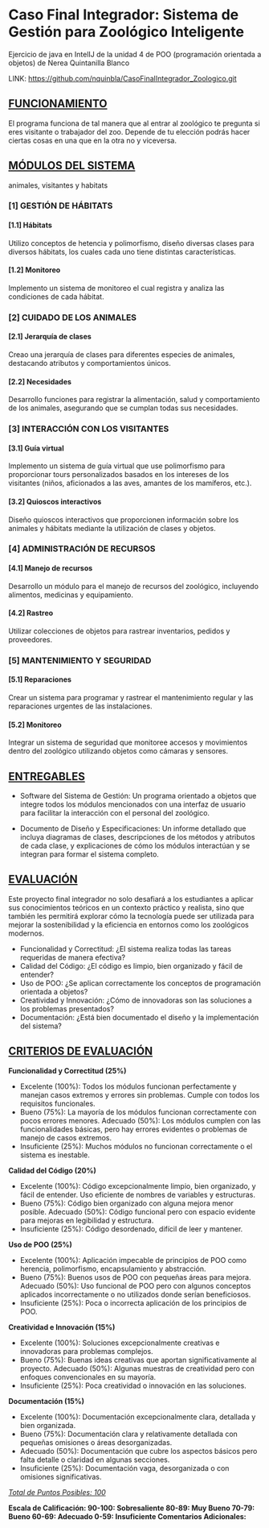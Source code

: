 # Caso Final Integrador: Sistema de Gestión para Zoológico Inteligente
Ejercicio de java en IntelIJ de la unidad 4 de POO (programación orientada a objetos) de Nerea Quintanilla Blanco

LINK: https://github.com/nquinbla/CasoFinalIntegrador_Zoologico.git

## <u>FUNCIONAMIENTO</u>
El programa funciona de tal manera que al entrar al zoológico te pregunta si eres visitante o trabajador del zoo. Depende de tu elección podrás hacer ciertas cosas en una que en la otra no y viceversa. 

## <u>MÓDULOS DEL SISTEMA</u>
animales, visitantes y habitats

### [1] GESTIÓN DE HÁBITATS
#### [1.1] Hábitats
Utilizo conceptos de hetencia y polimorfismo, diseño diversas clases para diversos hábitats, los cuales cada uno tiene distintas características.
#### [1.2] Monitoreo
Implemento un sistema de monitoreo el cual registra y analiza las condiciones de cada hábitat.

### [2] CUIDADO DE LOS ANIMALES 
#### [2.1] Jerarquía de clases
Creao una jerarquía de clases para diferentes especies de animales, destacando atributos y comportamientos únicos.
#### [2.2] Necesidades
Desarrollo funciones para registrar la alimentación, salud y comportamiento de los animales, asegurando que se cumplan todas sus necesidades.

### [3] INTERACCIÓN CON LOS VISITANTES
#### [3.1] Guía virtual
Implemento un sistema de guía virtual que use polimorfismo para proporcionar tours personalizados basados en los intereses de los visitantes (niños, aficionados a las aves, amantes de los mamíferos, etc.).
#### [3.2] Quioscos interactivos
Diseño quioscos interactivos que proporcionen información sobre los animales y hábitats mediante la utilización de clases y objetos.

### [4] ADMINISTRACIÓN DE RECURSOS
#### [4.1] Manejo de recursos
Desarrollo un módulo para el manejo de recursos del zoológico, incluyendo alimentos, medicinas y equipamiento.
#### [4.2] Rastreo
Utilizar colecciones de objetos para rastrear inventarios, pedidos y proveedores.

### [5] MANTENIMIENTO Y SEGURIDAD
#### [5.1] Reparaciones
Crear un sistema para programar y rastrear el mantenimiento regular y las reparaciones urgentes de las instalaciones.
#### [5.2] Monitoreo
Integrar un sistema de seguridad que monitoree accesos y movimientos dentro del zoológico utilizando objetos como cámaras y sensores.


## <u>ENTREGABLES</u>
* Software del Sistema de Gestión: Un programa orientado a objetos que integre todos los módulos mencionados con una interfaz de usuario para facilitar la interacción con el personal del zoológico.

* Documento de Diseño y Especificaciones: Un informe detallado que incluya diagramas de clases, descripciones de los métodos y atributos de cada clase, y explicaciones de cómo los módulos interactúan y se integran para formar el sistema completo.

## <u>EVALUACIÓN</u>
 Este proyecto final integrador no solo desafiará a los estudiantes a aplicar sus conocimientos teóricos en un contexto práctico y realista, sino que también les permitirá explorar cómo la tecnología puede ser utilizada para mejorar la sostenibilidad y la eficiencia en entornos como los zoológicos modernos.

* Funcionalidad y Correctitud: ¿El sistema realiza todas las tareas requeridas de manera efectiva?
* Calidad del Código: ¿El código es limpio, bien organizado y fácil de entender?
* Uso de POO: ¿Se aplican correctamente los conceptos de programación orientada a objetos?
* Creatividad y Innovación: ¿Cómo de innovadoras son las soluciones a los problemas presentados?
* Documentación: ¿Está bien documentado el diseño y la implementación del sistema?

## <u>CRITERIOS DE EVALUACIÓN</u>
**Funcionalidad y Correctitud (25%)**
* Excelente (100%): Todos los módulos funcionan perfectamente y manejan casos extremos y errores sin problemas. Cumple con todos los requisitos funcionales.
* Bueno (75%): La mayoría de los módulos funcionan correctamente con pocos errores menores. Adecuado (50%): Los módulos cumplen con las funcionalidades básicas, pero hay errores evidentes o problemas de manejo de casos extremos.
* Insuficiente (25%): Muchos módulos no funcionan correctamente o el sistema es inestable.


**Calidad del Código (20%)** 
* Excelente (100%): Código excepcionalmente limpio, bien organizado, y fácil de entender. Uso eficiente de nombres de variables y estructuras.
* Bueno (75%): Código bien organizado con alguna mejora menor posible. Adecuado (50%): Código funcional pero con espacio evidente para mejoras en legibilidad y estructura.
* Insuficiente (25%): Código desordenado, difícil de leer y mantener.

**Uso de POO (25%)**
* Excelente (100%): Aplicación impecable de principios de POO como herencia, polimorfismo, encapsulamiento y abstracción.
* Bueno (75%): Buenos usos de POO con pequeñas áreas para mejora. Adecuado (50%): Uso funcional de POO pero con algunos conceptos aplicados incorrectamente o no utilizados donde serían beneficiosos.
* Insuficiente (25%): Poca o incorrecta aplicación de los principios de POO.

**Creatividad e Innovación (15%)** 
* Excelente (100%): Soluciones excepcionalmente creativas e innovadoras para problemas complejos.
* Bueno (75%): Buenas ideas creativas que aportan significativamente al proyecto. Adecuado (50%): Algunas muestras de creatividad pero con enfoques convencionales en su mayoría.
* Insuficiente (25%): Poca creatividad o innovación en las soluciones.

**Documentación (15%)**
* Excelente (100%): Documentación excepcionalmente clara, detallada y bien organizada.
* Bueno (75%): Documentación clara y relativamente detallada con pequeñas omisiones o áreas desorganizadas.
* Adecuado (50%): Documentación que cubre los aspectos básicos pero falta detalle o claridad en algunas secciones.
* Insuficiente (25%): Documentación vaga, desorganizada o con omisiones significativas.

*<u>Total de Puntos Posibles: 100</u>*

**Escala de Calificación:
90-100: Sobresaliente
80-89: Muy Bueno 70-79: Bueno 60-69: Adecuado
0-59: Insuficiente Comentarios Adicionales:**
